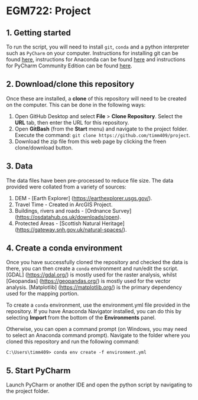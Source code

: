 # EGM722: Project

## 1. Getting started

To run the script, you will need to install `git`, `conda` and a python interpreter such as `PyCharm` on your computer. 
Instructions for installing git can be found [here](https://git-scm.com/downloads), instructions for Anaconda can be
found [here](https://docs.anaconda.com/anaconda/install/) and instructions for PyCharm Community Edition 
can be found [here](https://www.jetbrains.com/pycharm/download/#section=windows).

## 2. Download/clone this repository

Once these are installed, a __clone__ of this repository will need to be created on the computer. This can be done in
the following ways:

1. Open GitHub Desktop and select __File__ > __Clone Repository__. Select the __URL__ tab, then enter the URL for this 
   repository.
2. Open __GitBash__ (from the __Start__ menu) and navigate to the project folder. 
   Execute the command: `git clone https://github.com/timm409/project`.
3. Download the zip file from this web page by clicking the freen clone/download button.

## 3. Data

The data files have been pre-processed to reduce file size. The data provided were collated from a variety of sources:

1. DEM - [Earth Explorer] (https://earthexplorer.usgs.gov/).
2. Travel Time - Created in ArcGIS Project.
3. Buildings, rivers and roads - [Ordnance Survey] (https://osdatahub.os.uk/downloads/open).
4. Protected Areas - [Scottish Natural Heritage] (https://gateway.snh.gov.uk/natural-spaces/).


## 4. Create a conda environment

Once you have successfully cloned the repository and checked the data is there, you can then create a `conda` environment 
and run/edit the script. [GDAL] (https://gdal.org/) is mostly used for the raster analysis, whilst [Geopandas] (https://geopandas.org/)
is mostly used for the vector analysis. [Matplotlib] (https://matplotlib.org/) is the primary dependency used for the mapping portion. 

To create a `conda` environment, use the environment.yml file provided in the repository. If you have Anaconda Navigator 
installed, you can do this by selecting __Import__ from the bottom of the __Environments__ panel. 

Otherwise, you can open a command prompt (on Windows, you may need to select an Anaconda command prompt). Navigate
to the folder where you cloned this repository and run the following command:

```
C:\Users\timm409> conda env create -f environment.yml
```

## 5. Start PyCharm

Launch PyCharm or another IDE and open the python script by navigating to the project folder.